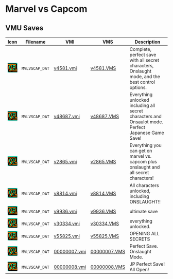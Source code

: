 # Marvel vs Capcom

## VMU Saves

| Icon | Filename | VMI | VMS | Description |
|------|----------|-----|-----|-------------|
| ![Marvel vs Capcom](../icons/MVLVSCAP_DAT.GIF) | `MVLVSCAP_DAT` | [v4581.vmi](v4581.vmi) | [v4581.VMS](v4581.VMS) | Complete, perfect save with all secret characters, Onslaught mode, and the best control options.  |
| ![Marvel vs Capcom](../icons/MVLVSCAP_DAT.GIF) | `MVLVSCAP_DAT` | [v48687.vmi](v48687.vmi) | [v48687.VMS](v48687.VMS) | Everything unlocked including all secret characters and Onsaulot mode. Perfect Japanese Game Save!  |
| ![Marvel vs Capcom](../icons/MVLVSCAP_DAT.GIF) | `MVLVSCAP_DAT` | [v2865.vmi](v2865.vmi) | [v2865.VMS](v2865.VMS) | Everything you can get on marvel vs. capcom plus onslaught and all secret characters!  |
| ![Marvel vs Capcom](../icons/MVLVSCAP_DAT.GIF) | `MVLVSCAP_DAT` | [v8814.vmi](v8814.vmi) | [v8814.VMS](v8814.VMS) | All characters unlocked, including ONSLAUGHT!!  |
| ![Marvel vs Capcom](../icons/MVLVSCAP_DAT.GIF) | `MVLVSCAP_DAT` | [v9936.vmi](v9936.vmi) | [v9936.VMS](v9936.VMS) | ultimate save  |
| ![Marvel vs Capcom](../icons/MVLVSCAP_DAT.GIF) | `MVLVSCAP_DAT` | [v30334.vmi](v30334.vmi) | [v30334.VMS](v30334.VMS) | everything unlocked.  |
| ![Marvel vs Capcom](../icons/MVLVSCAP_DAT.GIF) | `MVLVSCAP_DAT` | [v55825.vmi](v55825.vmi) | [v55825.VMS](v55825.VMS) | OPENING ALL SECRETS  |
| ![Marvel vs Capcom](../icons/MVLVSCAP_DAT.GIF) | `MVLVSCAP_DAT` | [00000007.vmi](00000007.vmi) | [00000007.VMS](00000007.VMS) | Perfect Save. Onslaught Mode.  |
| ![Marvel vs Capcom](../icons/MVLVSCAP_DAT.GIF) | `MVLVSCAP_DAT` | [00000008.vmi](00000008.vmi) | [00000008.VMS](00000008.VMS) | JP Perfect Save! All Open! |
